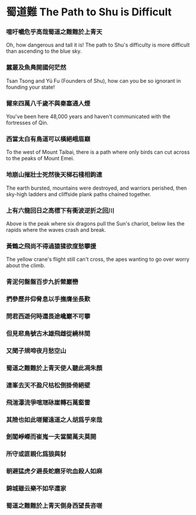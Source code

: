 # 蜀道難 The Path to Shu is Difficult

### 噫吁嚱危乎高哉蜀道之難難於上青天

Oh, how dangerous and tall it is! The path to Shu's difficulty is more difficult than ascending to the blue sky.

### 蠶叢及魚鳧開國何茫然

Tsan Tsong and Yü Fu (Founders of Shu), how can you be so ignorant in founding your state!

### 爾來四萬八千歲不與秦塞通人煙

You've been here 48,000 years and haven't communicated with the fortresses of Qin.

### 西當太白有鳥道可以橫絕峨眉巔

To the west of Mount Taibai, there is a path where only birds can cut across to the peaks of Mount Emei.

### 地崩山摧壯士死然後天梯石棧相鉤連

The earth bursted, mountains were destroyed, and warriors perished, then sky-high ladders and cliffside plank paths chained together.

### 上有六龍回日之高標下有衝波逆折之回川

Above is the peak where six dragons pull the Sun's chariot, below lies the rapids where the waves crash and break.

### 黃鶴之飛尚不得過猿猱欲度愁攀援

The yellow crane's flight still can't cross, the apes wanting to go over worry about the climb.

### 青泥何盤盤百步九折縈巖巒

### 捫參歷井仰脅息以手撫膺坐長歎

### 問君西遊何時還畏途巉巖不可攀

### 但見悲鳥號古木雄飛雌從繞林間

### 又聞子規啼夜月愁空山

### 蜀道之難難於上青天使人聽此凋朱顏

### 連峯去天不盈尺枯松倒掛倚絕壁

### 飛湍瀑流爭喧豗砯崖轉石萬壑雷

### 其險也如此嗟爾遠道之人胡爲乎來哉

### 劍閣崢嶸而崔嵬一夫當關萬夫莫開

### 所守或匪親化爲狼與豺

### 朝避猛虎夕避長蛇磨牙吮血殺人如麻

### 錦城雖云樂不如早還家

### 蜀道之難難於上青天側身西望長咨嗟
